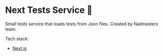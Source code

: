 # Next Tests Service 🥳

Small tests service that loads tests from Json files. Created by Nailmasters team.

Tech stack: 
- [Next.js](https://nextjs.org/)